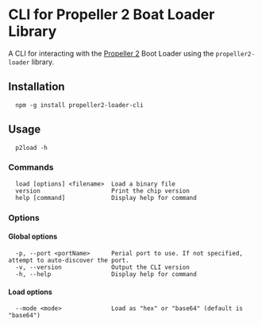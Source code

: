 # CLI for Propeller 2 Boat Loader Library

A CLI for interacting with the [Propeller 2](https://propeller.parallax.com) Boot Loader using the `propeller2-loader` library.

## Installation
```
  npm -g install propeller2-loader-cli
```
## Usage

```
  p2load -h
```

### Commands
```
  load [options] <filename>  Load a binary file
  version                    Print the chip version
  help [command]             Display help for command
```

### Options
#### Global options
```
  -p, --port <portName>      Perial port to use. If not specified, attempt to auto-discover the port. 
  -v, --version              Output the CLI version
  -h, --help                 Display help for command 
```
#### Load options
```
  --mode <mode>              Load as "hex" or "base64" (default is "base64")
```